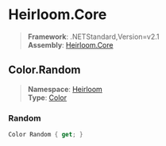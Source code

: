# Heirloom.Core

> **Framework**: .NETStandard,Version=v2.1  
> **Assembly**: [Heirloom.Core][0]  

## Color.Random

> **Namespace**: [Heirloom][0]  
> **Type**: [Color][1]  

### Random

```cs
Color Random { get; }
```

[0]: ../Heirloom.Core.md
[1]: Heirloom.Color.md
